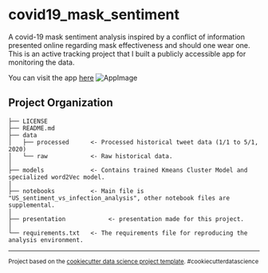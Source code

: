 covid19_mask_sentiment
==============================

A covid-19 mask sentiment analysis inspired by a conflict of information presented online regarding mask effectiveness and should one wear one. This is an active tracking project that I built a publicly accessible app for monitoring the data. 

You can visit the app [here](https://covid19-mask-sentiment.herokuapp.com/)
![AppImage](https://steam-discount-predictor.s3-us-west-2.amazonaws.com/static/app_pic.JPG)



Project Organization
------------

    ├── LICENSE
    ├── README.md        
    ├── data
    │   ├── processed      <- Processed historical tweet data (1/1 to 5/1, 2020)
    │   └── raw            <- Raw historical data.
    │
    ├── models             <- Contains trained Kmeans Cluster Model and specialized word2Vec model.
    │
    ├── notebooks          <- Main file is "US_sentiment_vs_infection_analysis", other notebook files are supplemental.
    │
    ├── presentation            <- presentation made for this project.
    │
    └── requirements.txt   <- The requirements file for reproducing the analysis environment.
     
--------

<p><small>Project based on the <a target="_blank" href="https://drivendata.github.io/cookiecutter-data-science/">cookiecutter data science project template</a>. #cookiecutterdatascience</small></p>
